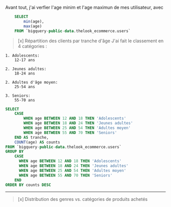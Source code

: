 
Avant tout, j'ai verfier l'age minim et l'age maximun de mes utilisateur,
avec 

```sql
    SELECT 
        min(age),
        max(age)
    FROM `bigquery-public-data.thelook_ecommerce.users`
```


> [x] Répartition des clients par tranche d'âge
J'ai fait le classement en 4 catégories :

    1. Adolescents:
        12-17 ans

    2. Jeunes adultes:
        18-24 ans

    2. Adultes d'âge moyen:
        25-54 ans

    3. Seniors:
        55-70 ans

```sql
SELECT 
    CASE
        WHEN age BETWEEN 12 AND 18 THEN 'Adolescents'
        WHEN age BETWEEN 18 AND 24 THEN 'Jeunes adultes' 
        WHEN age BETWEEN 25 AND 54 THEN 'Adultes moyen' 
        WHEN age BETWEEN 55 AND 70 THEN 'Seniors'
    END AS tranche,
    COUNT(age) AS counts
FROM `bigquery-public-data.thelook_ecommerce.users`
GROUP BY 
    CASE
      WHEN age BETWEEN 12 AND 18 THEN 'Adolescents'
      WHEN age BETWEEN 18 AND 24 THEN 'Jeunes adultes' 
      WHEN age BETWEEN 25 AND 54 THEN 'Adultes moyen' 
      WHEN age BETWEEN 55 AND 70 THEN 'Seniors'
    END
ORDER BY counts DESC
```
---

> [x] Distribution des genres vs. catégories de produits achetés
